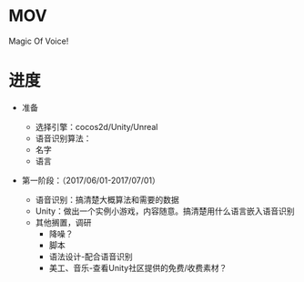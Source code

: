 # MOV
Magic Of Voice!


# 进度

+ 准备
   + 选择引擎：cocos2d/Unity/Unreal
   + 语音识别算法：
   + 名字
   + 语言

+ 第一阶段：（2017/06/01-2017/07/01）
   + 语音识别：搞清楚大概算法和需要的数据
   + Unity：做出一个实例小游戏，内容随意。搞清楚用什么语言嵌入语音识别
   + 其他搁置，调研
      + 降噪？
      + 脚本
      + 语法设计-配合语音识别
      + 美工、音乐-查看Unity社区提供的免费/收费素材？
